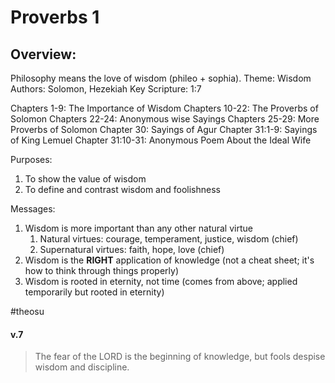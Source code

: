 # Proverbs 1

## Overview:
Philosophy means the love of wisdom (phileo + sophia).
Theme: Wisdom
Authors: Solomon, Hezekiah
Key Scripture: 1:7

Chapters 1-9: The Importance of Wisdom
Chapters 10-22: The Proverbs of Solomon
Chapters 22-24: Anonymous wise Sayings
Chapters 25-29: More Proverbs of Solomon
Chapter 30: Sayings of Agur
Chapter 31:1-9: Sayings of King Lemuel
Chapter 31:10-31: Anonymous Poem About the Ideal Wife

Purposes:
1. To show the value of wisdom
2. To define and contrast wisdom and foolishness

Messages:
1. Wisdom is more important than any other natural virtue
	1. Natural virtues: courage, temperament, justice, wisdom (chief)
	2. Supernatural virtues: faith, hope, love (chief)
2. Wisdom is the **RIGHT** application of knowledge (not a cheat sheet; it's how to think through things properly)
3. Wisdom is rooted in eternity, not time (comes from above; applied temporarily but rooted in eternity)

#theosu 

#### v.7
>The fear of the LORD is the beginning of knowledge, but fools despise wisdom and discipline.

